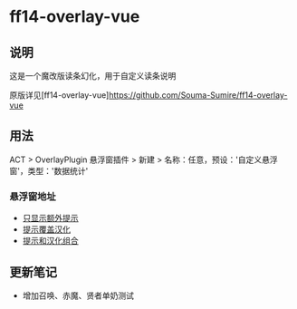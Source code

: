 # ff14-overlay-vue

## 说明
这是一个魔改版读条幻化，用于自定义读条说明

原版详见[ff14-overlay-vue]https://github.com/Souma-Sumire/ff14-overlay-vue

## 用法
ACT > OverlayPlugin 悬浮窗插件 > 新建 > 名称：任意，预设：'自定义悬浮窗'，类型：'数据统计'

### 悬浮窗地址

- [只显示额外提示](https://logoplus.github.io/ff14-overlay-vue/#/castingToChinese?showSettings=0&tipsMode=only)
- [提示覆盖汉化](https://logoplus.github.io/ff14-overlay-vue/#/castingToChinese?showSettings=0&tipsMode=overwrite)
- [提示和汉化组合](https://logoplus.github.io/ff14-overlay-vue/#/castingToChinese?showSettings=0&tipsMode=combine)


## 更新笔记

- 增加召唤、赤魔、贤者单奶测试